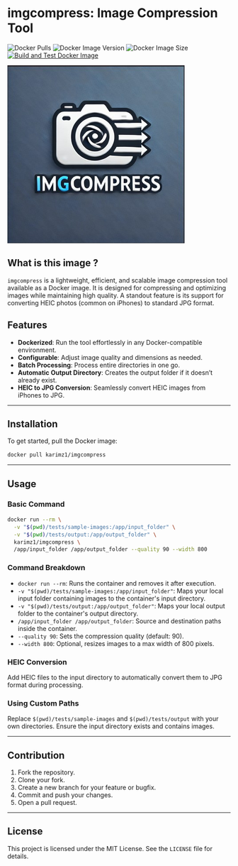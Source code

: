 # imgcompress: Image Compression Tool

![Docker Pulls](https://img.shields.io/docker/pulls/karimz1/imgcompress)
![Docker Image Version](https://img.shields.io/docker/v/karimz1/imgcompress?sort=semver)
![Docker Image Size](https://img.shields.io/docker/image-size/karimz1/imgcompress/latest)
[![Build and Test Docker Image](https://github.com/karimz1/imgcompress/actions/workflows/deploy.yml/badge.svg?branch=main)](https://github.com/karimz1/imgcompress/actions/workflows/deploy.yml)

![imgcompress Logo](./images/imgcompress_logo.jpg)
## What is this image ?

`imgcompress` is a lightweight, efficient, and scalable image compression tool available as a Docker image. It is designed for compressing and optimizing images while maintaining high quality. A standout feature is its support for converting HEIC photos (common on iPhones) to standard JPG format.

## Features

- **Dockerized**: Run the tool effortlessly in any Docker-compatible environment.
- **Configurable**: Adjust image quality and dimensions as needed.
- **Batch Processing**: Process entire directories in one go.
- **Automatic Output Directory**: Creates the output folder if it doesn’t already exist.
- **HEIC to JPG Conversion**: Seamlessly convert HEIC images from iPhones to JPG.

------

## Installation

To get started, pull the Docker image:

```bash
docker pull karimz1/imgcompress
```

------

## Usage

### Basic Command

```bash
docker run --rm \
  -v "$(pwd)/tests/sample-images:/app/input_folder" \
  -v "$(pwd)/tests/output:/app/output_folder" \
  karimz1/imgcompress \
  /app/input_folder /app/output_folder --quality 90 --width 800
```

### Command Breakdown

- `docker run --rm`: Runs the container and removes it after execution.
- `-v "$(pwd)/tests/sample-images:/app/input_folder"`: Maps your local input folder containing images to the container's input directory.
- `-v "$(pwd)/tests/output:/app/output_folder"`: Maps your local output folder to the container's output directory.
- `/app/input_folder /app/output_folder`: Source and destination paths inside the container.
- `--quality 90`: Sets the compression quality (default: 90).
- `--width 800`: Optional, resizes images to a max width of 800 pixels.

### HEIC Conversion

Add HEIC files to the input directory to automatically convert them to JPG format during processing.

### Using Custom Paths

Replace `$(pwd)/tests/sample-images` and `$(pwd)/tests/output` with your own directories. Ensure the input directory exists and contains images.

------

## Contribution

1. Fork the repository.
2. Clone your fork.
3. Create a new branch for your feature or bugfix.
4. Commit and push your changes.
5. Open a pull request.

------

## License

This project is licensed under the MIT License. See the `LICENSE` file for details.
